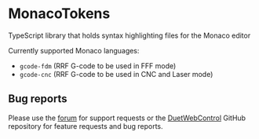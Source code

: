 # MonacoTokens

TypeScript library that holds syntax highlighting files for the Monaco editor

Currently supported Monaco languages:

- `gcode-fdm` (RRF G-code to be used in FFF mode)
- `gcode-cnc` (RRF G-code to be used in CNC and Laser mode)

## Bug reports

Please use the [forum](https://forum.duet3d.com) for support requests or the [DuetWebControl](https://github.com/Duet3D/DuetWebControl) GitHub repository for feature requests and bug reports.
